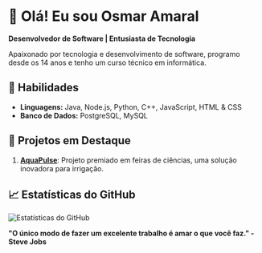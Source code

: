 # 👋 Olá! Eu sou Osmar Amaral

**Desenvolvedor de Software | Entusiasta de Tecnologia**

Apaixonado por tecnologia e desenvolvimento de software, programo desde os 14 anos e tenho um curso técnico em informática.

## 🚀 Habilidades

- **Linguagens:** Java, Node.js, Python, C++, JavaScript, HTML & CSS
- **Banco de Dados:** PostgreSQL, MySQL

## 🌟 Projetos em Destaque

1. [**AquaPulse**](https://github.com/OsmarAmaral/AquaPulse): Projeto premiado em feiras de ciências, uma solução inovadora para irrigação.

## 📈 Estatísticas do GitHub

![Estatísticas do GitHub](https://github-readme-stats.vercel.app/api?username=OsmarAmaral&show_icons=true&theme=radical)

**"O único modo de fazer um excelente trabalho é amar o que você faz." - Steve Jobs**
